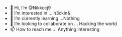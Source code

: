- 👋 Hi, I’m @Nikkocj9
- 👀 I’m interested in ... h3ckin&
- 🌱 I’m currently learning ...Nothing 
- 💞️ I’m looking to collaborate on ... Hacking the world 
- 📫 How to reach me ... Anything interesting 

<!---
Nikkocj9/Nikkocj9 is a ✨ special ✨ repository because its `README.md` (this file) appears on your GitHub profile.
You can click the Preview link to take a look at your changes.
--->
